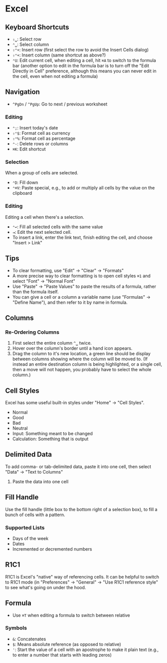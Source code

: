 # Excel

## Keyboard Shortcuts

- `⇧␣`: Select row
- `⌃␣`: Select column
- `⇧⌃+`: Insert row (first select the row to avoid the Insert Cells dialog)
- `⇧⌃+`: Insert column (same shortcut as above?)
- `⌃U`: Edit current cell, when editing a cell, hit `⌘A` to switch to the formula bar (another option to edit in the formula bar is to turn off the "Edit Directly in Cell" preference, although this means you can never edit in the cell, even when not editing a formula)

## Navigation

- `^PgDn` / `^PgUp`: Go to next / previous worksheet

### Editing

- `⌃;`: Insert today's date
- `⇧⌃$`: Format cell as currency
- `⇧⌃%`: Format cell as percentage
- `⌃-`: Delete rows or columns
- `⌘K`: Edit shortcut

### Selection

When a group of cells are selected.

- `⌃D`: Fill down
- `⌃⌘V`: Paste special, e.g., to add or multiply all cells by the value on the clipboard

### Editing

Editing a cell when there's a selection.

- `⌃↩`: Fill all selected cells with the same value
- `⇥`: Edit the next selected cell.
- To insert a link, enter the link text, finish editing the cell, and choose "Insert > Link"

## Tips

- To clear formatting, use "Edit" -> "Clear" -> "Formats"
- A more precise way to clear formatting is to open cell styles `⌘1` and select "Font" -> "Normal Font"
- Use "Paste" -> "Paste Values" to paste the results of a formula, rather than the formula itself.
- You can give a cell or a column a variable name (use "Formulas" -> "Define Name"), and then refer to it by name in formula.

## Columns

### Re-Ordering Columns

1. First select the entire column `^␣` twice.
2. Hover over the column's border until a hand icon appears.
3. Drag the column to it's new location, a green line should be display between columns showing where the column will be moved to. (If instead an entire destination column is being highlighted, or a single cell, then a move will not happen, you probably have to select the whole column.)

## Cell Styles

Excel has some useful built-in styles under "Home" -> "Cell Styles".

- Normal
- Good
- Bad
- Neutral
- Input: Something meant to be changed
- Calculation: Something that is output

## Delimited Data

To add comma- or tab-delimited data, paste it into one cell, then select "Data" -> "Text to Columns"

1. Paste the data into one cell

## Fill Handle

Use the fill handle (little box to the bottom right of a selection box), to fill a bunch of cells with a pattern.

### Supported Lists

- Days of the week
- Dates
- Incremented or decremented numbers

## R1C1

R1C1 is Excel's "native" way of referencing cells. It can be helpful to switch to R1C1 mode (in "Preferences" -> "General" -> "Use R1C1 reference style" to see what's going on under the hood.

## Formula

- Use `⌘T` when editing a formula to switch between relative

### Symbols

- `&`: Concatenates
- `$`: Means absolute reference (as opposed to relative)
- `'`: Start the value of a cell with an apostrophe to make it plain text (e.g., to enter a number that starts with leading zeros)

